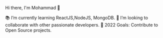  Hi there, I'm Mohammad 👋

<!--
**mohammadmubaslat/mohammadmubaslat** is a ✨ _special_ ✨ repository because its `README.md` (this file) appears on your GitHub profile.

Here are some ideas to get you started:

- 🔭 I’m currently working on ...
- 🌱 I’m currently learning ...
- 👯 I’m looking to collaborate on ...
- 🤔 I’m looking for help with ...
- 💬 Ask me about ...
- 📫 How to reach me: ...
- 😄 Pronouns: ...
- ⚡ Fun fact: ...
-->



📚 I’m currently learning ReactJS,NodeJS, MongoDB.
👯 I’m looking to collaborate with other passionate developers.
🥅 2022 Goals: Contribute to Open Source projects.
